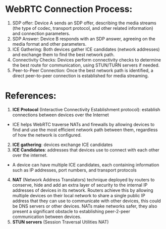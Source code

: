 # WebRTC Connection Process:
1. SDP offer: Device A sends an SDP offer, describing the media streams (the type of codec, transport protocol, 
and other related information) and connection parameters.
2. SDP Answer: Device B responds with an SDP answer, agreeing on the media format and other parameters.
3. ICE Gathering: Both devices gather ICE candidates (network addresses) and exchange them to find the best network path.
4. Connectivity Checks: Devices perform connectivity checks to determine the best route for communication, using STUN/TURN servers if needed.
5. Peer-to-Peer Connection: Once the best network path is identified, a direct peer-to-peer connection is established for media streaming.
# References:
1. **ICE Protocol** (Interactive Connectivity Establishment protocol): establish connections between devices over the Internet
  - ICE helps WebRTC traverse NATs and firewalls by allowing devices to find and use the most efficient network path between them, regardless of how the network is configured.
2. **ICE gathering**: devices exchange ICE candidates
3. **ICE Candidates**: addresses that devices use to connect with each other over the internet.
 - A device can have multiple ICE candidates, each containing information such as IP addresses, port numbers, and transport protocols
4. **NAT** (Network Address Translators) technique deployed by routers to conserve,
    hide and add an extra layer of security to the internal IP addresses of devices in its network.
    Routers achieve this by allowing multiple devices on their local network to share a single public IP address
    that they can use to communicate with other devices, this could be DNS servers or other devices.
    NATs make networks safer, they also present a significant obstacle to establishing peer-2-peer communication between devices.
5. **STUN servers** (Session Traversal Utilities NAT)
